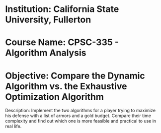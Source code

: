 # Institution: California State University, Fullerton
# Course Name: CPSC-335 - Algorithm Analysis
# Objective: Compare the Dynamic Algorithm vs. the Exhaustive Optimization Algorithm
Description: Implement the two algorithms for a player trying to maximize his defense with a list of armors and a gold budget. Compare their time complexity and find out which one is more feasible and practical to use in real life.
